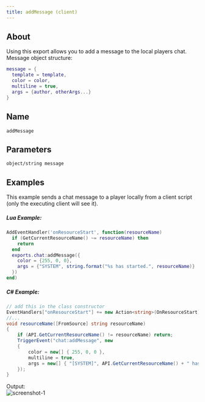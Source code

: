 ```yaml
---
title: addMessage (client)
---
```


## About
Using this export allows you to add a message to the local players chat.<br>
Message object structure:

```lua
message = {
  template = template,
  color = color,
  multiline = true,
  args = {author, otherArgs...}
}
```

## Name
```
addMessage
```

Parameters
----------

```
object/string message
```

Examples
--------

This example sends a chat message to a player locally from a client script (only the executing client will see it).

##### Lua Example:
```lua
AddEventHandler('onResourceStart', function(resourceName)
  if (GetCurrentResourceName() ~= resourceName) then
    return
  end
  exports.chat:addMessage({
    color = {255, 0, 0},
    args = {"SYSTEM", string.format("%s has started.", resourceName)}
  })
end)
```

##### C# Example:
```c#
// add this in the class constructor
EventHandlers["onResourceStart"] += new Action<string>(OnResourceStart);
//...
void resourceName([FromSource] string resourceName)
{
    if (API.GetCurrentResourceName() != resourceName) return;
    TriggerEvent("chat:addMessage", new
    {
        color = new[] { 255, 0, 0 },
        multiline = true,
        args = new[] { "[SYSTEM]", API.GetCurrentResourceName() + " has started." }
    });
}
```

Output:<br>
![screenshot-1](/chat_addMessage_export.png)
